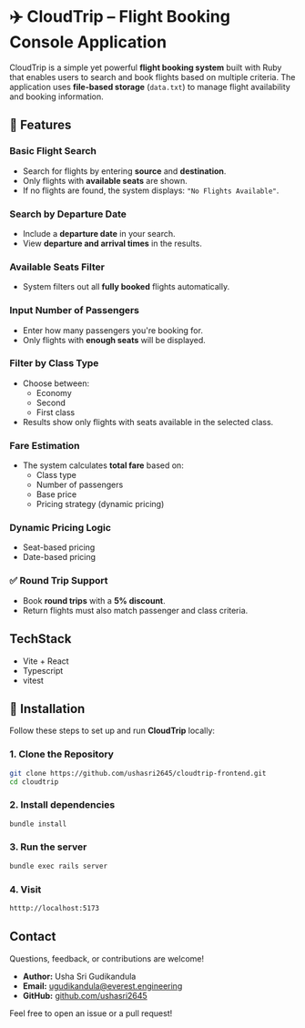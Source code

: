 # ✈️ CloudTrip – Flight Booking Console Application

CloudTrip is a simple yet powerful **flight booking system** built with Ruby that enables users to search and book flights based on multiple criteria. The application uses **file-based storage** (`data.txt`) to manage flight availability and booking information.

## 📌 Features

### Basic Flight Search
- Search for flights by entering **source** and **destination**.
- Only flights with **available seats** are shown.
- If no flights are found, the system displays: `"No Flights Available"`.

### Search by Departure Date
- Include a **departure date** in your search.
- View **departure and arrival times** in the results.

### Available Seats Filter
- System filters out all **fully booked** flights automatically.

### Input Number of Passengers
- Enter how many passengers you're booking for.
- Only flights with **enough seats** will be displayed.

### Filter by Class Type
- Choose between:
  - Economy
  - Second
  - First class
- Results show only flights with seats available in the selected class.

### Fare Estimation
- The system calculates **total fare** based on:
  - Class type
  - Number of passengers
  - Base price
  - Pricing strategy (dynamic pricing)

### Dynamic Pricing Logic
- Seat-based pricing
- Date-based pricing

### ✅ Round Trip Support 
- Book **round trips** with a **5% discount**.
- Return flights must also match passenger and class criteria.

## TechStack
- Vite + React
- Typescript
- vitest

## 🚀 Installation

Follow these steps to set up and run **CloudTrip** locally:

### 1. Clone the Repository

```bash
git clone https://github.com/ushasri2645/cloudtrip-frontend.git
cd cloudtrip
```

### 2. Install dependencies 
```bash
bundle install
```

### 3. Run the server
```bash
bundle exec rails server
```

### 4. Visit 
```bash
htttp://localhost:5173
```

## Contact

Questions, feedback, or contributions are welcome!

- **Author:** Usha Sri Gudikandula
- **Email:** ugudikandula@everest.engineering
- **GitHub:** [github.com/ushasri2645](https://github.com/ushasri2645)

Feel free to open an issue or a pull request!